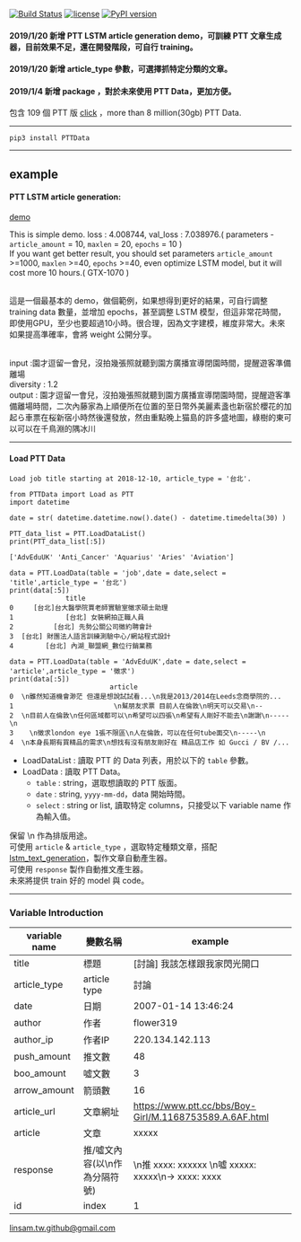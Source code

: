 
[![Build Status](https://travis-ci.org/linsamtw/PTTData.svg?branch=master)](https://travis-ci.org/linsamtw/PTTData)
[![license](https://img.shields.io/github/license/mashape/apistatus.svg?maxAge=2592000)](https://github.com/linsamtw/PTTData/blob/master/LICENSE)
[![PyPI version](https://badge.fury.io/py/PTTData.svg)](https://badge.fury.io/py/PTTData)

#### 2019/1/20 新增 PTT LSTM article generation demo，可訓練 PTT 文章生成器，目前效果不足，還在開發階段，可自行 training。
#### 2019/1/20 新增 article_type 參數，可選擇抓特定分類的文章。
#### 2019/1/4 新增 package ，對於未來使用 PTT Data，更加方便。

包含 109 個 PTT 版 [click](https://github.com/f496328mm/PTTOpenData/blob/master/ptt_readme.md) ，more than 8 million(30gb) PTT Data.

---------------------
    pip3 install PTTData
---------------------


## example

#### PTT LSTM article generation:

[demo](https://github.com/f496328mm/PTTOpenData/blob/master/PTTDATA_lstm_article_generation.py)

This is simple demo. loss : 4.008744, val_loss : 7.038976.( parameters - `article_amount` = 10, `maxlen` = 20, `epochs` = 10 )<br>
If you want get better result, you should set parameters `article_amount` >=1000, `maxlen` >=40, `epochs` >=40, even optimize LSTM model, but it will cost more 10 hours.( GTX-1070 )<br><br>

這是一個最基本的 demo，做個範例，如果想得到更好的結果，可自行調整 training data 數量，並增加 epochs，甚至調整 LSTM 模型，但這非常花時間，即使用GPU，至少也要超過10小時。很合理，因為文字建模，維度非常大。未來如果提高準確率，會將 weight 公開分享。<br><br>

input :園才逗留一會兒，沒拍幾張照就聽到園方廣播宣導閉園時間，提醒遊客準備離場<br>
diversity : 1.2<br>
output : 園才逗留一會兒，沒拍幾張照就聽到園方廣播宣導閉園時間，提醒遊客準備離場時間，二次內藤家為上順便所在位置的至日幣外美麗素盞也新宿於櫻花的加起ら車票在桜新宿小時然後還發放，然由重點晚上猫島的許多盛地圖，綠樹的東可以可以在千鳥淵的隅冰川<br>

-------------------------

#### Load PTT Data

	Load job title starting at 2018-12-10, article_type = '台北'. 

	from PTTData import Load as PTT
	import datetime

	date = str( datetime.datetime.now().date() - datetime.timedelta(30) )

	PTT_data_list = PTT.LoadDataList()
	print(PTT_data_list[:5])

	['AdvEduUK' 'Anti_Cancer' 'Aquarius' 'Aries' 'Aviation']

	data = PTT.LoadData(table = 'job',date = date,select = 'title',article_type = '台北')
	print(data[:5])
			      title
	0     [台北]台大醫學院賈老師實驗室徵求碩士助理
	1             [台北] 女裝網拍正職人員
	2          [台北] 先勢公關公司徵約聘會計
	3  [台北] 財團法人語言訓練測驗中心/網站程式設計
	4        [台北] 內湖_聯盟網_數位行銷業務

	data = PTT.LoadData(table = 'AdvEduUK',date = date,select = 'article',article_type = '徵求')
	print(data[:5])
						     article
	0  \n雖然知道機會渺茫 但還是想說試試看...\n我是2013/2014在Leeds念商學院的...
	1                         \n幫朋友求票 目前人在倫敦\n明天可以交易\n--
	2  \n目前人在倫敦\n任何區域都可以\n希望可以四張\n希望有人剛好不能去\n謝謝\n-----\n
	3    \n徵求london eye 1張不限區\n人在倫敦，可以在任何tube面交\n-----\n
	4  \n本身長期有買精品的需求\n想找有沒有朋友剛好在 精品店工作 如 Gucci / BV /...


* LoadDataList : 讀取 PTT 的 Data 列表，用於以下的 `table` 參數。
* LoadData : 讀取 PTT Data。
	* `table` : string，選取想讀取的 PTT 版面。
	* `date` : string, `yyyy-mm-dd`，data 開始時間。
	* `select` : string or list, 讀取特定 columns，只接受以下 variable name 作為輸入值。


	
保留 \n 作為排版用途。<br>
可使用 `article` & `article_type` ，選取特定種類文章，搭配 [lstm_text_generation](https://github.com/keras-team/keras/blob/master/examples/lstm_text_generation.py)，製作文章自動產生器。<br>
可使用 `response` 製作自動推文產生器。<br>
未來將提供 train 好的 model 與 code。

----------------------

### Variable Introduction

| variable name | 變數名稱 | example |
|---------------|---------|----------|
| title | 標題 | [討論] 我該怎樣跟我家閃光開口 |
| article_type | article type | 討論 |
| date | 日期 | 2007-01-14 13:46:24 |
| author | 作者 | flower319 |
| author_ip | 作者IP | 220.134.142.113 |
| push_amount | 推文數 | 48 |
| boo_amount | 噓文數 | 3 |
| arrow_amount | 箭頭數 | 16 |
| article_url | 文章網址 | https://www.ptt.cc/bbs/Boy-Girl/M.1168753589.A.6AF.html |
| article | 文章 | xxxxx |
| response | 推/噓文內容(以\n作為分隔符號) | \n推 xxxx: xxxxxx \n噓 xxxxx: xxxxx\n→ xxxx: xxxx  |
| id | index | 1 |

linsam.tw.github@gmail.com
